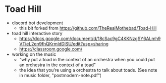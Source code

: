 # Toad Hill
- discord bot development
	- this bit forked from https://github.com/TheRealMothebad/Toad-Hill
- toad hill interactive story
	- https://docs.google.com/document/d/18cSac9gC4KKNzgSY6ALmh9VTieL2en9fhQKrmIdDlSU/edit?usp=sharing
	- https://classroom.google.com/
- working on the music
	- "why put a toad in the context of an orchestra when you could put an orchestra in the context of a toad"
	- the idea that you're using a orchestra to talk about toads. (See note in music folder, "postmodern-note.pdf")
